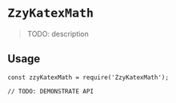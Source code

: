 # `ZzyKatexMath`

> TODO: description

## Usage

```
const zzyKatexMath = require('ZzyKatexMath');

// TODO: DEMONSTRATE API
```
